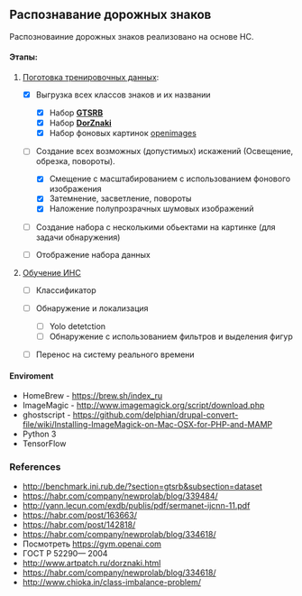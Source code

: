 ## Распознавание дорожных знаков 

Распозноваиние дорожных знаков реализовано на основе НС. 

#### Этапы:
1) [Поготовка тренировочных данных](createDataSetOnPatters.py): 
  
    * [x] Выгрузка всех классов знаков и их названии
     
        * [x] Набор [<b>GTSRB</b>](http://benchmark.ini.rub.de/?section=gtsrb&subsection=dataset)
        * [x] Набор [<b>DorZnaki</b>](http://www.artpatch.ru/dorznaki.html) 
        * [x] Набор фоновых картинок [openimages](https://storage.googleapis.com/openimages/web/index.html)
         
    * [ ] Создание всех возможных (допустимых) искажений (Освещение, обрезка, повороты).
        
        * [x] Смещение с масштабированием с использованием фонового изображения
        * [x] Затемнение, засветление, повороты
        * [x] Наложение полупрозрачных шумовых изображений
        
    * [ ] Создание набора с несколькими обьектами на картинке (для задачи обнаружения)
    * [ ] Отображение набора данных

2) [Обучение ИНС](trainigCNN.py)

    * [ ] Классификатор
    * [ ] Обнаружение и локализация
        * [ ] Yolo detetction
        * [ ] Обнаружение с использованием фильтров и выделения фигур
    * [ ] Перенос на систему реального времени
    
    
#### Enviroment
   
   * HomeBrew - https://brew.sh/index_ru
   * ImageMagic - http://www.imagemagick.org/script/download.php
   * ghostscript - https://github.com/delphian/drupal-convert-file/wiki/Installing-ImageMagick-on-Mac-OSX-for-PHP-and-MAMP
   * Python 3 
   * TensorFlow



### References
* http://benchmark.ini.rub.de/?section=gtsrb&subsection=dataset
* https://habr.com/company/newprolab/blog/339484/
* http://yann.lecun.com/exdb/publis/pdf/sermanet-ijcnn-11.pdf
* https://habr.com/post/163663/
* https://habr.com/post/142818/
* https://habr.com/company/newprolab/blog/334618/
* Посмотреть https://gym.openai.com
* ГОСТ Р 52290— 2004
* http://www.artpatch.ru/dorznaki.html
* https://habr.com/company/newprolab/blog/334618/
* http://www.chioka.in/class-imbalance-problem/
